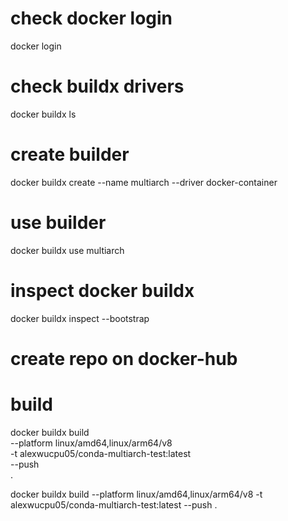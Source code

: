 # check docker login

docker login

# check buildx drivers

docker buildx ls

# create builder

docker buildx create --name multiarch --driver docker-container

# use builder

docker buildx use multiarch

# inspect docker buildx

docker buildx inspect --bootstrap

# create repo on docker-hub

# build

docker buildx build \
--platform linux/amd64,linux/arm64/v8 \
-t alexwucpu05/conda-multiarch-test:latest \
--push \
.

docker buildx build --platform linux/amd64,linux/arm64/v8 -t alexwucpu05/conda-multiarch-test:latest --push .
